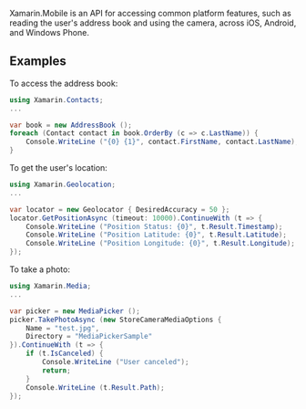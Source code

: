 Xamarin.Mobile is an API for accessing common platform features, such as
reading the user's address book and using the camera, across iOS,
Android, and Windows Phone.

## Examples

To access the address book:

```csharp
using Xamarin.Contacts;
...

var book = new AddressBook ();
foreach (Contact contact in book.OrderBy (c => c.LastName)) {
	Console.WriteLine ("{0} {1}", contact.FirstName, contact.LastName);
}
```

To get the user's location:

```csharp
using Xamarin.Geolocation;
...

var locator = new Geolocator { DesiredAccuracy = 50 };
locator.GetPositionAsync (timeout: 10000).ContinueWith (t => {
	Console.WriteLine ("Position Status: {0}", t.Result.Timestamp);
	Console.WriteLine ("Position Latitude: {0}", t.Result.Latitude);
	Console.WriteLine ("Position Longitude: {0}", t.Result.Longitude);
});
```

To take a photo:

```csharp
using Xamarin.Media;
...

var picker = new MediaPicker ();
picker.TakePhotoAsync (new StoreCameraMediaOptions {
	Name = "test.jpg",
	Directory = "MediaPickerSample"
}).ContinueWith (t => {
	if (t.IsCanceled) {
		Console.WriteLine ("User canceled");
		return;
	}
	Console.WriteLine (t.Result.Path);
});
```
